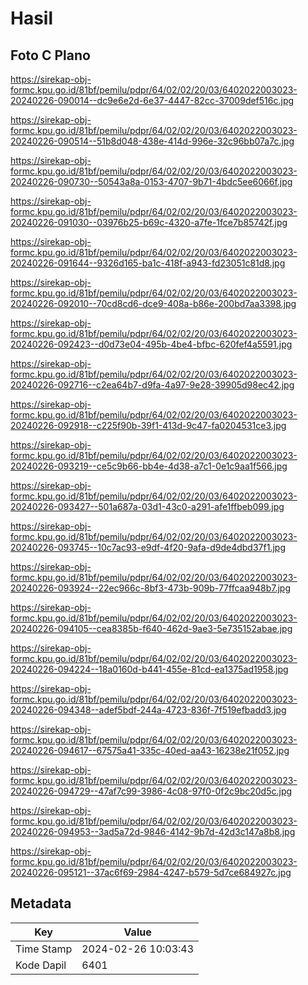# Hasil

## Foto C Plano

https://sirekap-obj-formc.kpu.go.id/81bf/pemilu/pdpr/64/02/02/20/03/6402022003023-20240226-090014--dc9e6e2d-6e37-4447-82cc-37009def516c.jpg

https://sirekap-obj-formc.kpu.go.id/81bf/pemilu/pdpr/64/02/02/20/03/6402022003023-20240226-090514--51b8d048-438e-414d-996e-32c96bb07a7c.jpg

https://sirekap-obj-formc.kpu.go.id/81bf/pemilu/pdpr/64/02/02/20/03/6402022003023-20240226-090730--50543a8a-0153-4707-9b71-4bdc5ee6066f.jpg

https://sirekap-obj-formc.kpu.go.id/81bf/pemilu/pdpr/64/02/02/20/03/6402022003023-20240226-091030--03976b25-b69c-4320-a7fe-1fce7b85742f.jpg

https://sirekap-obj-formc.kpu.go.id/81bf/pemilu/pdpr/64/02/02/20/03/6402022003023-20240226-091644--9326d165-ba1c-418f-a943-fd23051c81d8.jpg

https://sirekap-obj-formc.kpu.go.id/81bf/pemilu/pdpr/64/02/02/20/03/6402022003023-20240226-092010--70cd8cd6-dce9-408a-b86e-200bd7aa3398.jpg

https://sirekap-obj-formc.kpu.go.id/81bf/pemilu/pdpr/64/02/02/20/03/6402022003023-20240226-092423--d0d73e04-495b-4be4-bfbc-620fef4a5591.jpg

https://sirekap-obj-formc.kpu.go.id/81bf/pemilu/pdpr/64/02/02/20/03/6402022003023-20240226-092716--c2ea64b7-d9fa-4a97-9e28-39905d98ec42.jpg

https://sirekap-obj-formc.kpu.go.id/81bf/pemilu/pdpr/64/02/02/20/03/6402022003023-20240226-092918--c225f90b-39f1-413d-9c47-fa0204531ce3.jpg

https://sirekap-obj-formc.kpu.go.id/81bf/pemilu/pdpr/64/02/02/20/03/6402022003023-20240226-093219--ce5c9b66-bb4e-4d38-a7c1-0e1c9aa1f566.jpg

https://sirekap-obj-formc.kpu.go.id/81bf/pemilu/pdpr/64/02/02/20/03/6402022003023-20240226-093427--501a687a-03d1-43c0-a291-afe1ffbeb099.jpg

https://sirekap-obj-formc.kpu.go.id/81bf/pemilu/pdpr/64/02/02/20/03/6402022003023-20240226-093745--10c7ac93-e9df-4f20-9afa-d9de4dbd37f1.jpg

https://sirekap-obj-formc.kpu.go.id/81bf/pemilu/pdpr/64/02/02/20/03/6402022003023-20240226-093924--22ec966c-8bf3-473b-909b-77ffcaa948b7.jpg

https://sirekap-obj-formc.kpu.go.id/81bf/pemilu/pdpr/64/02/02/20/03/6402022003023-20240226-094105--cea8385b-f640-462d-9ae3-5e735152abae.jpg

https://sirekap-obj-formc.kpu.go.id/81bf/pemilu/pdpr/64/02/02/20/03/6402022003023-20240226-094224--18a0160d-b441-455e-81cd-ea1375ad1958.jpg

https://sirekap-obj-formc.kpu.go.id/81bf/pemilu/pdpr/64/02/02/20/03/6402022003023-20240226-094348--adef5bdf-244a-4723-836f-7f519efbadd3.jpg

https://sirekap-obj-formc.kpu.go.id/81bf/pemilu/pdpr/64/02/02/20/03/6402022003023-20240226-094617--67575a41-335c-40ed-aa43-16238e21f052.jpg

https://sirekap-obj-formc.kpu.go.id/81bf/pemilu/pdpr/64/02/02/20/03/6402022003023-20240226-094729--47af7c99-3986-4c08-97f0-0f2c9bc20d5c.jpg

https://sirekap-obj-formc.kpu.go.id/81bf/pemilu/pdpr/64/02/02/20/03/6402022003023-20240226-094953--3ad5a72d-9846-4142-9b7d-42d3c147a8b8.jpg

https://sirekap-obj-formc.kpu.go.id/81bf/pemilu/pdpr/64/02/02/20/03/6402022003023-20240226-095121--37ac6f69-2984-4247-b579-5d7ce684927c.jpg


## Metadata

| Key        | Value               |
| ---------- | ------------------- |
| Time Stamp | 2024-02-26 10:03:43 |
| Kode Dapil | 6401                |



